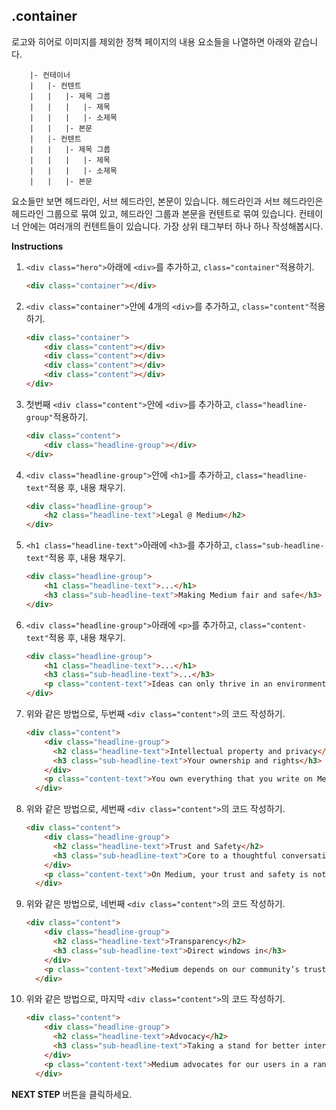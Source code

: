 ## .container

로고와 히어로 이미지를 제외한 정책 페이지의 내용 요소들을 나열하면 아래와 같습니다.

```
    |- 컨테이너
    |   |- 컨텐트
    |   |   |- 제목 그룹
    |   |   |   |- 제목
    |   |   |   |- 소제목
    |   |   |- 본문
    |   |- 컨텐트
    |   |   |- 제목 그룹
    |   |   |   |- 제목
    |   |   |   |- 소제목
    |   |   |- 본문
```

요소들만 보면 헤드라인, 서브 헤드라인, 본문이 있습니다. 헤드라인과 서브 헤드라인은 헤드라인 그룹으로 묶여 있고, 헤드라인 그룹과 본문을 컨텐트로 묶여 있습니다. 컨테이너 안에는 여러개의 컨텐트들이 있습니다. 가장 상위 태그부터 하나 하나 작성해봅시다.

**Instructions**


1. `<div class="hero">`아래에 `<div>`를 추가하고, `class="container"`적용하기.

    ```html
    <div class="container"></div>
    ```

    

1. `<div class="container">`안에 4개의  `<div>`를 추가하고, `class="content"`적용하기.

    ```html
    <div class="container">
        <div class="content"></div>
        <div class="content"></div>
        <div class="content"></div>
        <div class="content"></div>
    </div>
    ```

1. 첫번째 `<div class="content">`안에 `<div>`를 추가하고, `class="headline-group"`적용하기.

    ```html
    <div class="content">
        <div class="headline-group"></div>
    </div>
    ```

1. `<div class="headline-group">`안에 `<h1>`를 추가하고, `class="headline-text"`적용 후, 내용 채우기.

    ```html
    <div class="headline-group">
        <h2 class="headline-text">Legal @ Medium</h2>
    </div>
    ```

1. `<h1 class="headline-text">`아래에 `<h3>`를 추가하고, `class="sub-headline-text"`적용 후, 내용 채우기.

    ```html
    <div class="headline-group">
        <h1 class="headline-text">...</h1>
        <h3 class="sub-headline-text">Making Medium fair and safe</h3>
    </div>
    ```

1. `<div class="headline-group">`아래에 `<p>`를 추가하고, `class="content-text"`적용 후, 내용 채우기.

    ```html
    <div class="headline-group">
        <h1 class="headline-text">...</h1>
        <h3 class="sub-headline-text">...</h3>
        <p class="content-text">Ideas can only thrive in an environment governed by transparency, trust, and fairness – values that have shaped every aspect of Medium. Above all, Medium is a place that’s safe for anyone to participate. Below, we’ve broken down what you can expect when reading and writing on Medium.</p>
    </div>
    ```

1. 위와 같은 방법으로, 두번째 `<div class="content">`의 코드 작성하기.

    ```html
    <div class="content">
        <div class="headline-group">
          <h2 class="headline-text">Intellectual property and privacy</h2>
          <h3 class="sub-headline-text">Your ownership and rights</h3>
        </div>
        <p class="content-text">You own everything that you write on Medium. Medium won’t sell it to anyone else. If you decide to delete a post or your entire account, we won’t keep it. You can use Medium to make or remix creative works, and on every post, you can specify the appropriate license (including Creative Commons). If someone is using Medium to unlawfully copy or distribute your creative work without permission, or confuse people about your identity, company, or product, we’ll investigate and where appropriate, take it down. Medium doesn’t sell your personal information, and we respect Do Not Track.</p>
      </div>
    ```

1. 위와 같은 방법으로, 세번째 `<div class="content">`의 코드 작성하기.

    ```html
    <div class="content">
        <div class="headline-group">
          <h2 class="headline-text">Trust and Safety</h2>
          <h3 class="sub-headline-text">Core to a thoughtful conversation</h3>
        </div>
        <p class="content-text">On Medium, your trust and safety is not an afterthought. The way you feel when you interact with others on Medium is a core product feature. We think every day about how to make Medium a place for thoughtful, vigorous, civil conversation while also ensuring that Medium is free from harassment or intimidation.</p>
      </div>
    ```

1. 위와 같은 방법으로, 네번째 `<div class="content">`의 코드 작성하기.

    ```html
    <div class="content">
        <div class="headline-group">
          <h2 class="headline-text">Transparency</h2>
          <h3 class="sub-headline-text">Direct windows in</h3>
        </div>
        <p class="content-text">Medium depends on our community’s trust. A key aspect of this is transparency – from writing our terms of service and other legal documents in plain, clear language to publishing an annual transparency report detailing takedowns and information requests, and sharing the rationale behind our decisions and processes.</p>
      </div>
    ```

1. 위와 같은 방법으로, 마지막  `<div class="content">`의 코드 작성하기.

    ```html
    <div class="content">
        <div class="headline-group">
          <h2 class="headline-text">Advocacy</h2>
          <h3 class="sub-headline-text">Taking a stand for better internet</h3>
        </div>
        <p class="content-text">Medium advocates for our users in a range of forums around the world, including amicus briefs filed in U.S. courts and statements to Congress and various agencies in the U.S., as well as bodies outside the U.S., like the European Union Commission. We influence discussions on issues that we think are critical to a better internet, such as transparency about government data requests, copyright reform, and strong security.</p>
      </div>
    ```




**NEXT STEP** 버튼을 클릭하세요.

